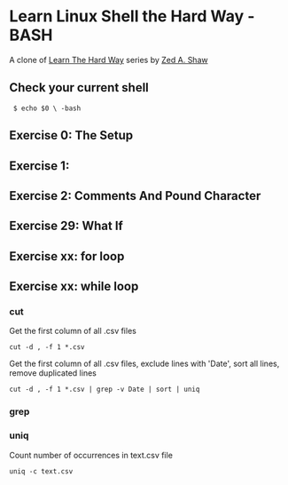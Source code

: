 # Learn Linux Shell the Hard Way - BASH
A clone of [Learn The Hard Way](https://learncodethehardway.org/) series by [Zed A. Shaw](https://zedshaw.com/)

## Check your current shell

` $ echo $0 \
-bash`

## Exercise 0: The Setup
## Exercise 1: 
## Exercise 2: Comments And Pound Character
## Exercise 29: What If
## Exercise xx: for loop
## Exercise xx: while loop


### cut
Get the first column of all .csv files
```
cut -d , -f 1 *.csv
```
Get the first column of all .csv files, exclude lines with 'Date', sort all lines, remove duplicated lines
```
cut -d , -f 1 *.csv | grep -v Date | sort | uniq
```

### grep

### uniq
Count number of occurrences in text.csv file
```
uniq -c text.csv
```

